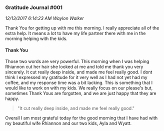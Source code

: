 <style>@import url("https://goo.gl/RrPQm5")</style>

### Gratitude Journal #001
_12/13/2017 6:14:23 AM Waylon Walker_

Thank You for getting up with me this morning.  I really appreciate all of the extra help.  It means a lot to have my life partner there with me in the morning helping with the kids.


#### Thank You

Those two words are very powerful.  This morning when I was helping Rhiannon cut her hair she looked at me and told me thank you very sincerely.  It cut really deep inside, and made me feel really good.  I dont think I expressed my gratitude for it very well as I had not yet had my coffee, and my response time was a bit lacking.  This is something that I would like to work on with my kids.  We really focus on our please's but, sometimes Thank Yous are forgotten, and we are just happy that they are happy.  


> "It cut really deep inside, and made me feel really good."


Overall I am most grateful today for the good morning that I have had with my beautiful wife Rhiannon and our two kids, Ayla and Wyatt.
